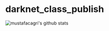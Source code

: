 # darknet_class_publish

![mustafacagri's github stats](https://github-readme-stats.vercel.app/api?username=gurselturkeri&show_icons=true&theme=tokyonight)
